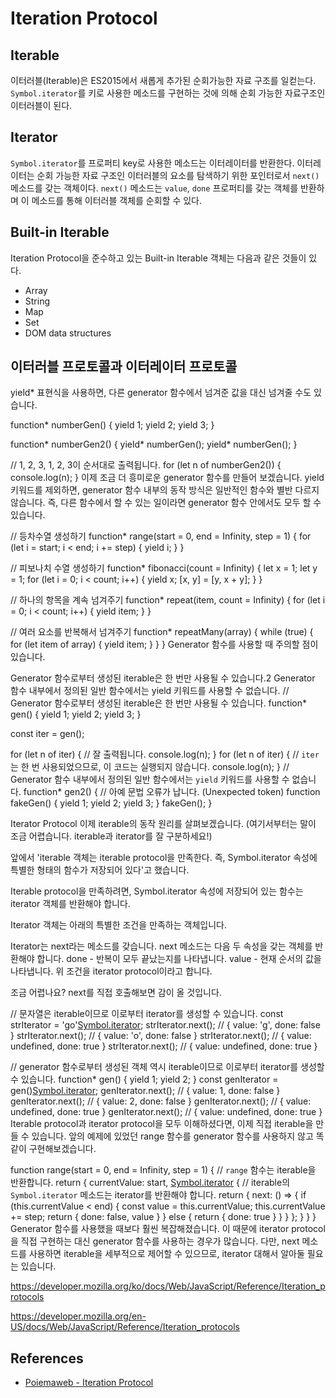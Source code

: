 # Iteration Protocol

## Iterable

이터러블(Iterable)은 ES2015에서 새롭게 추가된 순회가능한 자료 구조를 일컫는다. `Symbol.iterator`를 키로 사용한 메소드를 구현하는 것에 의해 순회 가능한 자료구조인 이터러블이 된다.

## Iterator

`Symbol.iterator`를 프로퍼티 key로 사용한 메소드는 이터레이터를 반환한다. 이터레이터는 순회 가능한 자료 구조인 이터러블의 요소를 탐색하기 위한 포인터로서 `next()` 메소드를 갖는 객체이다. `next()` 메소드는 `value`, `done` 프로퍼티를 갖는 객체를 반환하며 이 메소드를 통해 이터러블 객체를 순회할 수 있다.

## Built-in Iterable

Iteration Protocol을 준수하고 있는 Built-in Iterable 객체는 다음과 같은 것들이 있다.

* Array
* String
* Map
* Set
* DOM data structures

## 이터러블 프로토콜과 이터레이터 프로토콜

yield* 표현식을 사용하면, 다른 generator 함수에서 넘겨준 값을 대신 넘겨줄 수도 있습니다.

function* numberGen() {
  yield 1;
  yield 2;
  yield 3;
}

function* numberGen2() {
  yield* numberGen();
  yield* numberGen();
}

// 1, 2, 3, 1, 2, 3이 순서대로 출력됩니다.
for (let n of numberGen2()) {
  console.log(n);
}
이제 조금 더 흥미로운 generator 함수를 만들어 보겠습니다. yield 키워드를 제외하면, generator 함수 내부의 동작 방식은 일반적인 함수와 별반 다르지 않습니다. 즉, 다른 함수에서 할 수 있는 일이라면 generator 함수 안에서도 모두 할 수 있습니다.

// 등차수열 생성하기
function* range(start = 0, end = Infinity, step = 1) {
  for (let i = start; i < end; i += step) {
    yield i;
  }
}

// 피보나치 수열 생성하기
function* fibonacci(count = Infinity) {
  let x = 1;
  let y = 1;
  for (let i = 0; i < count; i++) {
    yield x;
    [x, y] = [y, x + y];
  }
}

// 하나의 항목을 계속 넘겨주기
function* repeat(item, count = Infinity) {
  for (let i = 0; i < count; i++) {
    yield item;
  }
}

// 여러 요소를 반복해서 넘겨주기
function* repeatMany(array) {
  while (true) {
    for (let item of array) {
      yield item;
    }
  }
}
Generator 함수를 사용할 때 주의할 점이 있습니다.

Generator 함수로부터 생성된 iterable은 한 번만 사용될 수 있습니다.2
Generator 함수 내부에서 정의된 일반 함수에서는 yield 키워드를 사용할 수 없습니다.
// Generator 함수로부터 생성된 iterable은 한 번만 사용될 수 있습니다.
function* gen() {
  yield 1;
  yield 2;
  yield 3;
}

const iter = gen();

for (let n of iter) {
  // 잘 출력됩니다.
  console.log(n);
}
for (let n of iter) {
  // `iter`는 한 번 사용되었으므로, 이 코드는 실행되지 않습니다.
  console.log(n);
}
// Generator 함수 내부에서 정의된 일반 함수에서는 `yield` 키워드를 사용할 수 없습니다.
function* gen2() {
  // 아예 문법 오류가 납니다. (Unexpected token)
  function fakeGen() {
    yield 1;
    yield 2;
    yield 3;
  }
  fakeGen();
}

Iterator Protocol
이제 iterable의 동작 원리를 살펴보겠습니다. (여기서부터는 말이 조금 어렵습니다. iterable과 iterator를 잘 구분하세요!)

앞에서 'iterable 객체는 iterable protocol을 만족한다. 즉, Symbol.iterator 속성에 특별한 형태의 함수가 저장되어 있다'고 했습니다.

Iterable protocol을 만족하려면, Symbol.iterator 속성에 저장되어 있는 함수는 iterator 객체를 반환해야 합니다.

Iterator 객체는 아래의 특별한 조건을 만족하는 객체입니다.

Iterator는 next라는 메소드를 갖습니다.
next 메소드는 다음 두 속성을 갖는 객체를 반환해야 합니다.
done - 반복이 모두 끝났는지를 나타냅니다.
value - 현재 순서의 값을 나타냅니다.
위 조건을 iterator protocol이라고 합니다.

조금 어렵나요? next를 직접 호출해보면 감이 올 것입니다.

// 문자열은 iterable이므로 이로부터 iterator를 생성할 수 있습니다.
const strIterator = 'go'[Symbol.iterator]();
strIterator.next(); // { value: 'g', done: false }
strIterator.next(); // { value: 'o', done: false }
strIterator.next(); // { value: undefined, done: true }
strIterator.next(); // { value: undefined, done: true }

// generator 함수로부터 생성된 객체 역시 iterable이므로 이로부터 iterator를 생성할 수 있습니다.
function* gen() {
  yield 1;
  yield 2;
}
const genIterator = gen()[Symbol.iterator]();
genIterator.next(); // { value: 1, done: false }
genIterator.next(); // { value: 2, done: false }
genIterator.next(); // { value: undefined, done: true }
genIterator.next(); // { value: undefined, done: true }
Iterable protocol과 iterator protocol을 모두 이해하셨다면, 이제 직접 iterable을 만들 수 있습니다. 앞의 예제에 있었던 range 함수를 generator 함수를 사용하지 않고 똑같이 구현해보겠습니다.

function range(start = 0, end = Infinity, step = 1) {
  // `range` 함수는 iterable을 반환합니다.
  return {
    currentValue: start,
    [Symbol.iterator]() {
      // iterable의 `Symbol.iterator` 메소드는 iterator를 반환해야 합니다.
      return {
        next: () => {
          if (this.currentValue < end) {
            const value = this.currentValue;
            this.currentValue += step;
            return {
              done: false,
              value
            }
          } else {
            return {
              done: true
            }
          }
        }
      };
    }
  }
}
Generator 함수를 사용했을 때보다 훨씬 복잡해졌습니다. 이 때문에 iterator protocol을 직접 구현하는 대신 generator 함수를 사용하는 경우가 많습니다. 다만, next 메소드를 사용하면 iterable을 세부적으로 제어할 수 있으므로, iterator 대해서 알아둘 필요는 있습니다.

https://developer.mozilla.org/ko/docs/Web/JavaScript/Reference/Iteration_protocols

https://developer.mozilla.org/en-US/docs/Web/JavaScript/Reference/Iteration_protocols

## References

* [Poiemaweb - Iteration Protocol](http://poiemaweb.com/es6-iteration-for-of)
